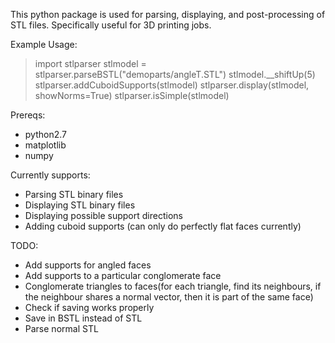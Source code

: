 This python package is used for parsing, displaying, and post-processing of
STL files. Specifically useful for 3D printing jobs.

Example Usage:
> import stlparser
> stlmodel = stlparser.parseBSTL("demoparts/angleT.STL")
> stlmodel.__shiftUp(5)
> stlparser.addCuboidSupports(stlmodel)
> stlparser.display(stlmodel, showNorms=True)
> stlparser.isSimple(stlmodel)

Prereqs:
  - python2.7
  - matplotlib
  - numpy

Currently supports:
  - Parsing STL binary files
  - Displaying STL binary files
  - Displaying possible support directions
  - Adding cuboid supports (can only do perfectly flat faces currently)

TODO:
  - Add supports for angled faces
  - Add supports to a particular conglomerate face
  - Conglomerate triangles to faces(for each triangle, find its neighbours, if the neighbour
    shares a normal vector, then it is part of the same face)
  - Check if saving works properly
  - Save in BSTL instead of STL
  - Parse normal STL
